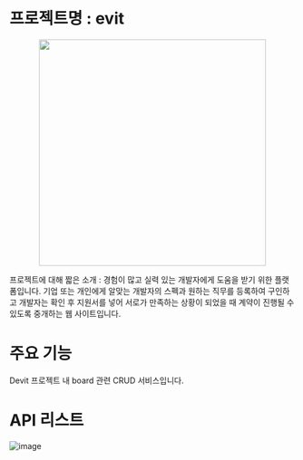 # 프로젝트명 : evit


<p align="center"> 
<img src = 'https://user-images.githubusercontent.com/88760828/177944069-cdb5cfa2-cb15-4a18-8926-c22ff8c3b703.png' style='width:400px;'/>
</p>
프로젝트에 대해 짧은 소개 : 경험이 많고 실력 있는 개발자에게 도움을 받기 위한 플랫폼입니다.
기업 또는 개인에게 알맞는 개발자의 스펙과 원하는 직무를 등록하여 구인하고 개발자는 확인 후 지원서를 넣어 서로가 만족하는 상황이 되었을 때 계약이 진행될 수 있도록 중개하는 웹 사이트입니다.


# 주요 기능
Devit 프로젝트 내 board 관련 CRUD 서비스입니다.





# API 리스트
![image](https://user-images.githubusercontent.com/88760828/178178629-9380adc1-0100-4d02-bb78-fb0e086df636.png)




